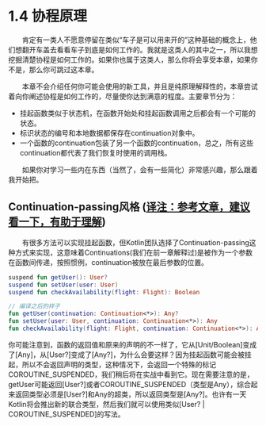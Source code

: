 # 1.4 协程原理
&emsp;&emsp;肯定有一类人不愿意停留在类似“车子是可以用来开的”这种基础的概念上，他们想翻开车盖去看看车子到底是如何工作的。我就是这类人的其中之一，所以我想挖掘清楚协程是如何工作的。如果你也属于这类人，那么你将会享受本章，如果你不是，那么你可跳过这本章。

&emsp;&emsp;本章不会介绍任何你可能会使用的新工具，并且是纯原理解释性的，本章尝试着向你阐述协程是如何工作的，尽量使你达到满意的程度。主要章节分为：
 - 挂起函数类似于状态机，在函数开始处和挂起函数调用之后都会有一个可能的状态。
 - 标识状态的编号和本地数据都保存在continuation对象中。
 - 一个函数的continuation包装了另一个函数的continuation，总之，所有这些continuation都代表了我们恢复时使用的调用栈。

&emsp;&emsp;如果你对学习一些内在东西（当然了，会有一些简化）非常感兴趣，那么跟着我开始把。

## Continuation-passing风格 ([译注：参考文章，建议看一下，有助于理解](https://zhuanlan.zhihu.com/p/387239708))
&emsp;&emsp;有很多方法可以实现挂起函数，但Kotlin团队选择了Continuation-passing这种方式来实现，这意味着Continuations(我们在前一章解释过)是被作为一个参数在函数间传递，按照惯例，continuation被放在最后参数的位置。
```kotlin
suspend fun getUser(): User?
suspend fun setUser(user: User)
suspend fun checkAvailability(flight: Flight): Boolean

// 编译之后的样子
fun getUser(continuation: Continuation<*>): Any?
fun setUser(user: User, continuation: Continuation<*>): Any
fun checkAvailability(flight: Flight, continuation: Continuation<*>): Any
```
你可能注意到，函数的返回值和原来的声明的不一样了，它从[Unit/Boolean]变成了[Any]，从[User?]变成了[Any?]，为什么会要这样？因为挂起函数可能会被挂起，所以不会返回声明的类型，这种情况下，会返回一个特殊的标记COROUTINE_SUSPENDED，我们稍后将在实战中看到它。现在需要注意的是，getUser可能返回[User?]或者COROUTINE_SUSPENDED（类型是Any），综合起来返回类型必须是[User?]和Any的超类，所以返回类型是[Any?]。也许有一天Kotlin将会推出新的联合类型，然后我们就可以使用类似[User? | COROUTINE_SUSPENDED]的写法。
